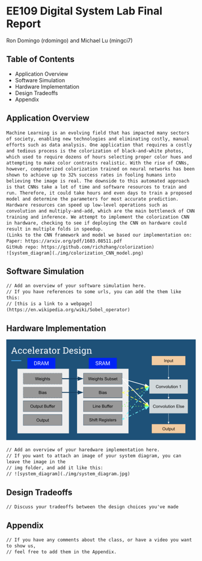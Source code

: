 # EE109 Digital System Lab Final Report
Ron Domingo (rdomingo) and Michael Lu (mingci7)

## Table of Contents
- Application Overview
- Software Simulation
- Hardware Implementation
- Design Tradeoffs
- Appendix

## Application Overview
```
Machine Learning is an evolving field that has impacted many sectors of society, enabling new technologies and eliminating costly, manual efforts such as data analysis. One application that requires a costly and tedious process is the colorization of black-and-white photos, which used to require dozens of hours selecting proper color hues and attempting to make color contrasts realistic. With the rise of CNNs, however, computerized colorization trained on neural networks has been shown to achieve up to 32% success rates in fooling humans into believing the image is real. The downside to this automated approach is that CNNs take a lot of time and software resources to train and run. Therefore, it could take hours and even days to train a proposed model and determine the parameters for most accurate prediction. Hardware resources can speed up low-level operations such as convolution and multiply-and-add, which are the main bottleneck of CNN training and inference. We attempt to implement the colorization CNN in hardware, checking to see if deploying the CNN on hardware could result in multiple folds in speedup.
(Links to the CNN framework and model we based our implementation on:
Paper: https://arxiv.org/pdf/1603.08511.pdf
GitHub repo: https://github.com/richzhang/colorization)
![system_diagram](./img/colorization_CNN_model.png)
```

## Software Simulation 
```
// Add an overview of your software simulation here.
// If you have references to some urls, you can add the them like this: 
// [this is a link to a webpage](https://en.wikipedia.org/wiki/Sobel_operator)
```

## Hardware Implementation
![system_diagram](./img/hardware_design.png)
```
// Add an overview of your haredware implementation here.
// If you want to attach an image of your system diagram, you can leave the image in the 
// img folder, and add it like this: 
// ![system_diagram](./img/system_diagram.jpg)

```

## Design Tradeoffs
```
// Discuss your tradeoffs between the design choices you've made
```

## Appendix
```
// If you have any comments about the class, or have a video you want to show us, 
// feel free to add them in the Appendix.
```
